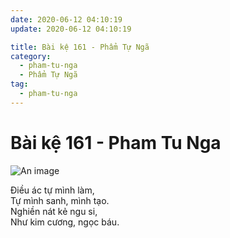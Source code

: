 ```yaml
---
date: 2020-06-12 04:10:19
update: 2020-06-12 04:10:19

title: Bài kệ 161 - Phẩm Tự Ngã
category:
  - pham-tu-nga
  - Phẩm Tự Ngã
tag:
  - pham-tu-nga
---
```


# Bài kệ 161 - Pham Tu Nga

![An image](/img/pham-tu-nga/pham-tu-nga-161.jpg)

Ðiều ác tự mình làm,<br>Tự mình sanh, mình tạo.<br>Nghiền nát kẻ ngu si,<br>Như kim cương, ngọc báu.<br>
